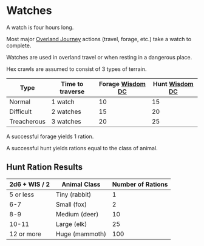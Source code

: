 # Watches

A watch is four hours long.

Most major [Overland Journey](Overland%20Journeys.md) actions (travel, forage, etc.) take a watch to complete.

Watches are used in overland travel or when resting in a dangerous place.

Hex crawls are assumed to consist of 3 types of terrain.

| Type        | Time to traverse | Forage [Wisdom](../Player%20Characters/Chosen%20Statistics/Wisdom.md) [DC](DC.md) | Hunt [Wisdom](../Player%20Characters/Chosen%20Statistics/Wisdom.md) [DC](DC.md) |
| ----------- | ---------------- | --------------------------------------------------------------------------------- | ------------------------------------------------------------------------------- |
| Normal      | 1 watch          | 10                                                                                | 15                                                                              |
| Difficult   | 2 watches        | 15                                                                                | 20                                                                              |
| Treacherous | 3 watches        | 20                                                                                | 25                                                                              |

A successful forage yields 1 ration.

A successful hunt yields rations equal to the class of animal.

## Hunt Ration Results

| 2d6 + WIS / 2 | Animal Class   | Number of Rations |
| ------------- | -------------- | ----------------- |
| 5 or less     | Tiny (rabbit)  | 1                 |
| 6-7           | Small (fox)    | 2                 |
| 8-9           | Medium (deer)  | 10                |
| 10-11         | Large (elk)    | 25                |
| 12 or more    | Huge (mammoth) | 100               |
